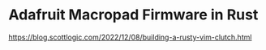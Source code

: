 # Adafruit Macropad Firmware in Rust
https://blog.scottlogic.com/2022/12/08/building-a-rusty-vim-clutch.html
